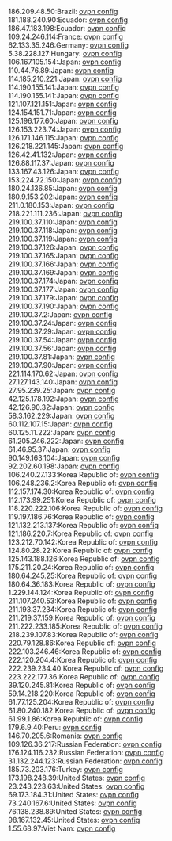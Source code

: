 186.209.48.50:Brazil: [ovpn config](vpn/186_209_48_50.ovpn)  
181.188.240.90:Ecuador: [ovpn config](vpn/181_188_240_90.ovpn)  
186.47.183.198:Ecuador: [ovpn config](vpn/186_47_183_198.ovpn)  
109.24.246.114:France: [ovpn config](vpn/109_24_246_114.ovpn)  
62.133.35.246:Germany: [ovpn config](vpn/62_133_35_246.ovpn)  
5.38.228.127:Hungary: [ovpn config](vpn/5_38_228_127.ovpn)  
106.167.105.154:Japan: [ovpn config](vpn/106_167_105_154.ovpn)  
110.44.76.89:Japan: [ovpn config](vpn/110_44_76_89.ovpn)  
114.185.210.221:Japan: [ovpn config](vpn/114_185_210_221.ovpn)  
114.190.155.141:Japan: [ovpn config](vpn/114_190_155_141.ovpn)  
114.190.155.141:Japan: [ovpn config](vpn/114_190_155_141.ovpn)  
121.107.121.151:Japan: [ovpn config](vpn/121_107_121_151.ovpn)  
124.154.151.71:Japan: [ovpn config](vpn/124_154_151_71.ovpn)  
125.196.177.60:Japan: [ovpn config](vpn/125_196_177_60.ovpn)  
126.153.223.74:Japan: [ovpn config](vpn/126_153_223_74.ovpn)  
126.171.146.115:Japan: [ovpn config](vpn/126_171_146_115.ovpn)  
126.218.221.145:Japan: [ovpn config](vpn/126_218_221_145.ovpn)  
126.42.41.132:Japan: [ovpn config](vpn/126_42_41_132.ovpn)  
126.88.117.37:Japan: [ovpn config](vpn/126_88_117_37.ovpn)  
133.167.43.126:Japan: [ovpn config](vpn/133_167_43_126.ovpn)  
153.224.72.150:Japan: [ovpn config](vpn/153_224_72_150.ovpn)  
180.24.136.85:Japan: [ovpn config](vpn/180_24_136_85.ovpn)  
180.9.153.202:Japan: [ovpn config](vpn/180_9_153_202.ovpn)  
211.0.180.153:Japan: [ovpn config](vpn/211_0_180_153.ovpn)  
218.221.111.236:Japan: [ovpn config](vpn/218_221_111_236.ovpn)  
219.100.37.110:Japan: [ovpn config](vpn/219_100_37_110.ovpn)  
219.100.37.118:Japan: [ovpn config](vpn/219_100_37_118.ovpn)  
219.100.37.119:Japan: [ovpn config](vpn/219_100_37_119.ovpn)  
219.100.37.126:Japan: [ovpn config](vpn/219_100_37_126.ovpn)  
219.100.37.165:Japan: [ovpn config](vpn/219_100_37_165.ovpn)  
219.100.37.166:Japan: [ovpn config](vpn/219_100_37_166.ovpn)  
219.100.37.169:Japan: [ovpn config](vpn/219_100_37_169.ovpn)  
219.100.37.174:Japan: [ovpn config](vpn/219_100_37_174.ovpn)  
219.100.37.177:Japan: [ovpn config](vpn/219_100_37_177.ovpn)  
219.100.37.179:Japan: [ovpn config](vpn/219_100_37_179.ovpn)  
219.100.37.190:Japan: [ovpn config](vpn/219_100_37_190.ovpn)  
219.100.37.2:Japan: [ovpn config](vpn/219_100_37_2.ovpn)  
219.100.37.24:Japan: [ovpn config](vpn/219_100_37_24.ovpn)  
219.100.37.29:Japan: [ovpn config](vpn/219_100_37_29.ovpn)  
219.100.37.54:Japan: [ovpn config](vpn/219_100_37_54.ovpn)  
219.100.37.56:Japan: [ovpn config](vpn/219_100_37_56.ovpn)  
219.100.37.81:Japan: [ovpn config](vpn/219_100_37_81.ovpn)  
219.100.37.90:Japan: [ovpn config](vpn/219_100_37_90.ovpn)  
221.114.170.62:Japan: [ovpn config](vpn/221_114_170_62.ovpn)  
27.127.143.140:Japan: [ovpn config](vpn/27_127_143_140.ovpn)  
27.95.239.25:Japan: [ovpn config](vpn/27_95_239_25.ovpn)  
42.125.178.192:Japan: [ovpn config](vpn/42_125_178_192.ovpn)  
42.126.90.32:Japan: [ovpn config](vpn/42_126_90_32.ovpn)  
58.3.162.229:Japan: [ovpn config](vpn/58_3_162_229.ovpn)  
60.112.107.15:Japan: [ovpn config](vpn/60_112_107_15.ovpn)  
60.125.11.222:Japan: [ovpn config](vpn/60_125_11_222.ovpn)  
61.205.246.222:Japan: [ovpn config](vpn/61_205_246_222.ovpn)  
61.46.95.37:Japan: [ovpn config](vpn/61_46_95_37.ovpn)  
90.149.163.104:Japan: [ovpn config](vpn/90_149_163_104.ovpn)  
92.202.60.198:Japan: [ovpn config](vpn/92_202_60_198.ovpn)  
106.240.27.133:Korea Republic of: [ovpn config](vpn/106_240_27_133.ovpn)  
106.248.236.2:Korea Republic of: [ovpn config](vpn/106_248_236_2.ovpn)  
112.157.174.30:Korea Republic of: [ovpn config](vpn/112_157_174_30.ovpn)  
112.173.99.251:Korea Republic of: [ovpn config](vpn/112_173_99_251.ovpn)  
118.220.222.106:Korea Republic of: [ovpn config](vpn/118_220_222_106.ovpn)  
119.197.186.76:Korea Republic of: [ovpn config](vpn/119_197_186_76.ovpn)  
121.132.213.137:Korea Republic of: [ovpn config](vpn/121_132_213_137.ovpn)  
121.186.220.7:Korea Republic of: [ovpn config](vpn/121_186_220_7.ovpn)  
123.212.70.142:Korea Republic of: [ovpn config](vpn/123_212_70_142.ovpn)  
124.80.28.22:Korea Republic of: [ovpn config](vpn/124_80_28_22.ovpn)  
125.143.188.126:Korea Republic of: [ovpn config](vpn/125_143_188_126.ovpn)  
175.211.20.24:Korea Republic of: [ovpn config](vpn/175_211_20_24.ovpn)  
180.64.245.25:Korea Republic of: [ovpn config](vpn/180_64_245_25.ovpn)  
180.64.36.183:Korea Republic of: [ovpn config](vpn/180_64_36_183.ovpn)  
1.229.144.124:Korea Republic of: [ovpn config](vpn/1_229_144_124.ovpn)  
211.107.240.53:Korea Republic of: [ovpn config](vpn/211_107_240_53.ovpn)  
211.193.37.234:Korea Republic of: [ovpn config](vpn/211_193_37_234.ovpn)  
211.219.37.159:Korea Republic of: [ovpn config](vpn/211_219_37_159.ovpn)  
211.222.233.185:Korea Republic of: [ovpn config](vpn/211_222_233_185.ovpn)  
218.239.107.83:Korea Republic of: [ovpn config](vpn/218_239_107_83.ovpn)  
220.79.128.86:Korea Republic of: [ovpn config](vpn/220_79_128_86.ovpn)  
222.103.246.46:Korea Republic of: [ovpn config](vpn/222_103_246_46.ovpn)  
222.120.204.4:Korea Republic of: [ovpn config](vpn/222_120_204_4.ovpn)  
222.239.234.40:Korea Republic of: [ovpn config](vpn/222_239_234_40.ovpn)  
223.222.177.36:Korea Republic of: [ovpn config](vpn/223_222_177_36.ovpn)  
39.120.245.81:Korea Republic of: [ovpn config](vpn/39_120_245_81.ovpn)  
59.14.218.220:Korea Republic of: [ovpn config](vpn/59_14_218_220.ovpn)  
61.77.125.204:Korea Republic of: [ovpn config](vpn/61_77_125_204.ovpn)  
61.80.240.182:Korea Republic of: [ovpn config](vpn/61_80_240_182.ovpn)  
61.99.1.86:Korea Republic of: [ovpn config](vpn/61_99_1_86.ovpn)  
179.6.9.40:Peru: [ovpn config](vpn/179_6_9_40.ovpn)  
146.70.205.6:Romania: [ovpn config](vpn/146_70_205_6.ovpn)  
109.126.36.217:Russian Federation: [ovpn config](vpn/109_126_36_217.ovpn)  
176.124.116.232:Russian Federation: [ovpn config](vpn/176_124_116_232.ovpn)  
31.132.244.123:Russian Federation: [ovpn config](vpn/31_132_244_123.ovpn)  
185.73.203.176:Turkey: [ovpn config](vpn/185_73_203_176.ovpn)  
173.198.248.39:United States: [ovpn config](vpn/173_198_248_39.ovpn)  
23.243.223.63:United States: [ovpn config](vpn/23_243_223_63.ovpn)  
69.173.184.31:United States: [ovpn config](vpn/69_173_184_31.ovpn)  
73.240.167.6:United States: [ovpn config](vpn/73_240_167_6.ovpn)  
76.138.238.89:United States: [ovpn config](vpn/76_138_238_89.ovpn)  
98.167.132.45:United States: [ovpn config](vpn/98_167_132_45.ovpn)  
1.55.68.97:Viet Nam: [ovpn config](vpn/1_55_68_97.ovpn)  
